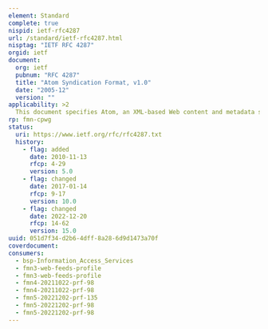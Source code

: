 ```yaml
---
element: Standard
complete: true
nispid: ietf-rfc4287
url: /standard/ietf-rfc4287.html
nisptag: "IETF RFC 4287"
orgid: ietf
document:
  org: ietf
  pubnum: "RFC 4287"
  title: "Atom Syndication Format, v1.0"
  date: "2005-12"
  version: ""
applicability: >2
  This document specifies Atom, an XML-based Web content and metadata syndication format.
rp: fmn-cpwg
status:
  uri: https://www.ietf.org/rfc/rfc4287.txt
  history: 
    - flag: added
      date: 2010-11-13
      rfcp: 4-29
      version: 5.0
    - flag: changed
      date: 2017-01-14
      rfcp: 9-17
      version: 10.0
    - flag: changed
      date: 2022-12-20
      rfcp: 14-62
      version: 15.0
uuid: 051d7f34-d2b6-4dff-8a28-6d9d1473a70f
coverdocument:
consumers:
  - bsp-Information_Access_Services
  - fmn3-web-feeds-profile
  - fmn3-web-feeds-profile
  - fmn4-20211022-prf-98
  - fmn4-20211022-prf-98
  - fmn5-20221202-prf-135
  - fmn5-20221202-prf-98
  - fmn5-20221202-prf-98
---
```

